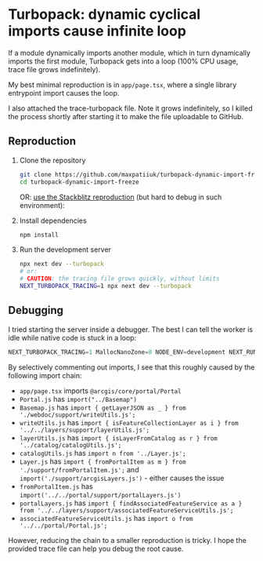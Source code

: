# Turbopack: dynamic cyclical imports cause infinite loop

If a module dynamically imports another module, which in turn dynamically imports the first module, Turbopack gets into a loop (100% CPU usage, trace file grows indefinitely).

My best minimal reproduction is in `app/page.tsx`, where a single library entrypoint import causes the loop.

I also attached the trace-turbopack file. Note it grows indefinitely, so I killed the process shortly after starting it to make the file uploadable to GitHub.

## Reproduction

1. Clone the repository

   ```sh
   git clone https://github.com/maxpatiiuk/turbopack-dynamic-import-freeze.git
   cd turbopack-dynamic-import-freeze
   ```

   OR: [use the Stackblitz reproduction](https://stackblitz.com/edit/stackblitz-starters-zhr4zkta?file=app%2Fcomponents%2FTest.tsx,app%2Fpage.tsx,package.json,app%2Flayout.tsx) (but hard to debug in such environment):

2. Install dependencies

   ```sh
   npm install
   ```

3. Run the development server

   ```sh
   npx next dev --turbopack
   # or:
   # CAUTION: the tracing file grows quickly, without limits
   NEXT_TURBOPACK_TRACING=1 npx next dev --turbopack
   ```

## Debugging

I tried starting the server inside a debugger. The best I can tell the worker is idle while native code is stuck in a loop:

```ts
NEXT_TURBOPACK_TRACING=1 MallocNanoZone=0 NODE_ENV=development NEXT_RUNTIME=nodejs TURBOPACK=1 NEXT_PRIVATE_WORKER=1 NEXT_PRIVATE_TRACE_ID=cb4e155e9cf7b89b WATCHPACK_WATCHER_LIMIT=20 node --inspect-brk node_modules/next/dist/server/lib/start-server.js
```

By selectively commenting out imports, I see that this roughly caused by the following import chain:

- `app/page.tsx` imports `@arcgis/core/portal/Portal`
- `Portal.js` has `import("../Basemap")`
- `Basemap.js` has `import { getLayerJSON as _ } from './webdoc/support/writeUtils.js';`
- `writeUtils.js` has `import { isFeatureCollectionLayer as i } from '../../layers/support/layerUtils.js';`
- `layerUtils.js` has `import { isLayerFromCatalog as r } from '../catalog/catalogUtils.js';`
- `catalogUtils.js` has `import n from '../Layer.js';`
- `Layer.js` has `import { fromPortalItem as m } from './support/fromPortalItem.js';` and `import('./support/arcgisLayers.js')` - either causes the issue
- `fromPortalItem.js` has `import('../../portal/support/portalLayers.js')`
- `portalLayers.js` has `import { findAssociatedFeatureService as a } from '../../layers/support/associatedFeatureServiceUtils.js';`
- `associatedFeatureServiceUtils.js` has `import o from '../../portal/Portal.js';`

However, reducing the chain to a smaller reproduction is tricky. I hope the provided trace file can help you debug the root cause.

